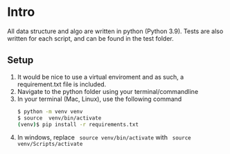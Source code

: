 # Intro
All data structure and algo are written in python (Python 3.9). Tests are also written for each script, and can be found in the test folder.

## Setup
1. It would be nice to use a virtual enviroment and as such, a requirement.txt file is included.  
2. Navigate to the python folder using your terminal/commandline
3. In your terminal (Mac, Linux), use the following command
    ```bash
    $ python -m venv venv
    $ source  venv/bin/activate
    (venv)$ pip install -r requirements.txt
    ```
4. In windows, replace ``` source venv/bin/activate``` with  ``` source venv/Scripts/activate```